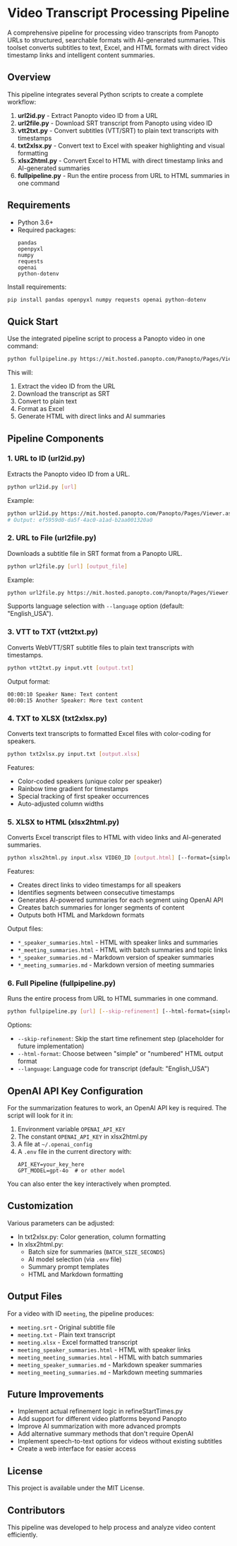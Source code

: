 # Video Transcript Processing Pipeline

A comprehensive pipeline for processing video transcripts from Panopto URLs to structured, searchable formats with AI-generated summaries. This toolset converts subtitles to text, Excel, and HTML formats with direct video timestamp links and intelligent content summaries.

## Overview

This pipeline integrates several Python scripts to create a complete workflow:

1. **url2id.py** - Extract Panopto video ID from a URL
2. **url2file.py** - Download SRT transcript from Panopto using video ID
3. **vtt2txt.py** - Convert subtitles (VTT/SRT) to plain text transcripts with timestamps
4. **txt2xlsx.py** - Convert text to Excel with speaker highlighting and visual formatting
5. **xlsx2html.py** - Convert Excel to HTML with direct timestamp links and AI-generated summaries
6. **fullpipeline.py** - Run the entire process from URL to HTML summaries in one command

## Requirements

- Python 3.6+
- Required packages:
  ```
  pandas
  openpyxl
  numpy
  requests
  openai
  python-dotenv
  ```

Install requirements:

```bash
pip install pandas openpyxl numpy requests openai python-dotenv
```

## Quick Start

Use the integrated pipeline script to process a Panopto video in one command:

```bash
python fullpipeline.py https://mit.hosted.panopto.com/Panopto/Pages/Viewer.aspx?id=YOURVIDEOID
```

This will:
1. Extract the video ID from the URL
2. Download the transcript as SRT
3. Convert to plain text
4. Format as Excel
5. Generate HTML with direct links and AI summaries

## Pipeline Components

### 1. URL to ID (url2id.py)

Extracts the Panopto video ID from a URL.

```bash
python url2id.py [url]
```

Example:
```bash
python url2id.py https://mit.hosted.panopto.com/Panopto/Pages/Viewer.aspx?id=ef5959d0-da5f-4ac0-a1ad-b2aa001320a0
# Output: ef5959d0-da5f-4ac0-a1ad-b2aa001320a0
```

### 2. URL to File (url2file.py)

Downloads a subtitle file in SRT format from a Panopto URL.

```bash
python url2file.py [url] [output_file]
```

Example:
```bash
python url2file.py https://mit.hosted.panopto.com/Panopto/Pages/Viewer.aspx?id=ef5959d0-da5f-4ac0-a1ad-b2aa001320a0 lecture.srt
```

Supports language selection with `--language` option (default: "English_USA").

### 3. VTT to TXT (vtt2txt.py)

Converts WebVTT/SRT subtitle files to plain text transcripts with timestamps.

```bash
python vtt2txt.py input.vtt [output.txt]
```

Output format:
```
00:00:10 Speaker Name: Text content
00:00:15 Another Speaker: More text content
```

### 4. TXT to XLSX (txt2xlsx.py)

Converts text transcripts to formatted Excel files with color-coding for speakers.

```bash
python txt2xlsx.py input.txt [output.xlsx]
```

Features:
- Color-coded speakers (unique color per speaker)
- Rainbow time gradient for timestamps
- Special tracking of first speaker occurrences
- Auto-adjusted column widths

### 5. XLSX to HTML (xlsx2html.py)

Converts Excel transcript files to HTML with video links and AI-generated summaries.

```bash
python xlsx2html.py input.xlsx VIDEO_ID [output.html] [--format={simple|numbered}]
```

Features:
- Creates direct links to video timestamps for all speakers
- Identifies segments between consecutive timestamps
- Generates AI-powered summaries for each segment using OpenAI API
- Creates batch summaries for longer segments of content
- Outputs both HTML and Markdown formats

Output files:
- `*_speaker_summaries.html` - HTML with speaker links and summaries
- `*_meeting_summaries.html` - HTML with batch summaries and topic links
- `*_speaker_summaries.md` - Markdown version of speaker summaries
- `*_meeting_summaries.md` - Markdown version of meeting summaries

### 6. Full Pipeline (fullpipeline.py)

Runs the entire process from URL to HTML summaries in one command.

```bash
python fullpipeline.py [url] [--skip-refinement] [--html-format={simple|numbered}] [--language LANGUAGE]
```

Options:
- `--skip-refinement`: Skip the start time refinement step (placeholder for future implementation)
- `--html-format`: Choose between "simple" or "numbered" HTML output format
- `--language`: Language code for transcript (default: "English_USA")

## OpenAI API Key Configuration

For the summarization features to work, an OpenAI API key is required. The script will look for it in:

1. Environment variable `OPENAI_API_KEY`
2. The constant `OPENAI_API_KEY` in xlsx2html.py
3. A file at `~/.openai_config`
4. A `.env` file in the current directory with:
   ```
   API_KEY=your_key_here
   GPT_MODEL=gpt-4o  # or other model
   ```

You can also enter the key interactively when prompted.

## Customization

Various parameters can be adjusted:

- In txt2xlsx.py: Color generation, column formatting
- In xlsx2html.py: 
  - Batch size for summaries (`BATCH_SIZE_SECONDS`)
  - AI model selection (via `.env` file)
  - Summary prompt templates
  - HTML and Markdown formatting

## Output Files

For a video with ID `meeting`, the pipeline produces:
- `meeting.srt` - Original subtitle file
- `meeting.txt` - Plain text transcript
- `meeting.xlsx` - Excel formatted transcript
- `meeting_speaker_summaries.html` - HTML with speaker links
- `meeting_meeting_summaries.html` - HTML with batch summaries
- `meeting_speaker_summaries.md` - Markdown speaker summaries
- `meeting_meeting_summaries.md` - Markdown meeting summaries

## Future Improvements

- Implement actual refinement logic in refineStartTimes.py
- Add support for different video platforms beyond Panopto
- Improve AI summarization with more advanced prompts
- Add alternative summary methods that don't require OpenAI
- Implement speech-to-text options for videos without existing subtitles
- Create a web interface for easier access

## License

This project is available under the MIT License.

## Contributors

This pipeline was developed to help process and analyze video content efficiently.